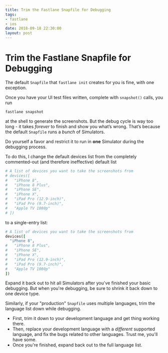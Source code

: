 ```yaml
---
title: Trim the Fastlane Snapfile for Debugging
tags:
- fastlane
- ios
date: 2018-09-18 22:30:00
layout: post
---
```

# Trim the Fastlane Snapfile for Debugging
The default `Snapfile` that `fastlane init` creates for you is fine, with one exception.

Once you have your UI test files written, complete with `snapshot()` calls, you run

`fastlane snapshot`

at the shell to generate the screenshots. But the debug cycle is way too long - it takes _forever_ to finish and show you what’s wrong. That’s because the default `Snapfile` runs a _bunch_ of Simulators.

Do yourself a favor and restrict it to run in **one** Simulator during the debugging process.

To do this, I change the default devices list from the completely commented-out (and therefore ineffective) default list

```ruby
# A list of devices you want to take the screenshots from
# devices([
#   "iPhone 8",
#   "iPhone 8 Plus",
#   "iPhone SE",
#   "iPhone X",
#   "iPad Pro (12.9-inch)",
#   "iPad Pro (9.7-inch)",
#   "Apple TV 1080p"
# ])
```

to a single-entry list:

```ruby
# A list of devices you want to take the screenshots from
devices([
  "iPhone 8",
#   "iPhone 8 Plus",
#   "iPhone SE",
#   "iPhone X",
#   "iPad Pro (12.9-inch)",
#   "iPad Pro (9.7-inch)",
#   "Apple TV 1080p"
])
```

Expand it back out to hit all Simulators after you've finished your basic debugging. But when you're debugging, be sure to shrink it back down to one device type.

Similarly, if your "production" `Snapfile` uses multiple languages, trim the language list down while debugging.

* First, trim it down to your development language and get thing working there.
* Then, replace your development language with a *different* supported language, and fix the bugs related to other languages. Trust me, you'll have some.
* Once you're finished, expand back out to the full language list.
